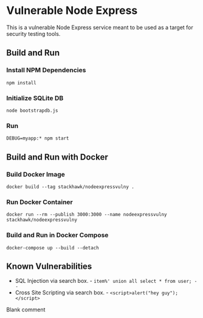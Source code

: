 # Vulnerable Node Express

This is a vulnerable Node Express service meant to be used as a target for security testing tools.

## Build and Run

### Install NPM Dependencies

```shell
npm install
```

### Initialize SQLite DB

```shell
node bootstrapdb.js
```

### Run

```shell script
DEBUG=myapp:* npm start
```

## Build and Run with Docker

### Build Docker Image

```shell script
docker build --tag stackhawk/nodeexpressvulny .
```

### Run Docker Container

```shell script
docker run --rm --publish 3000:3000 --name nodeexpressvulny stackhawk/nodeexpressvulny
```

### Build and Run in Docker Compose

```shell script
docker-compose up --build --detach
```

## Known Vulnerabilities

* SQL Injection via search box. - `item%' union all select * from user; -- ` 
* Cross Site Scripting via search box. - `<script>alert("hey guy");</script>`

Blank comment